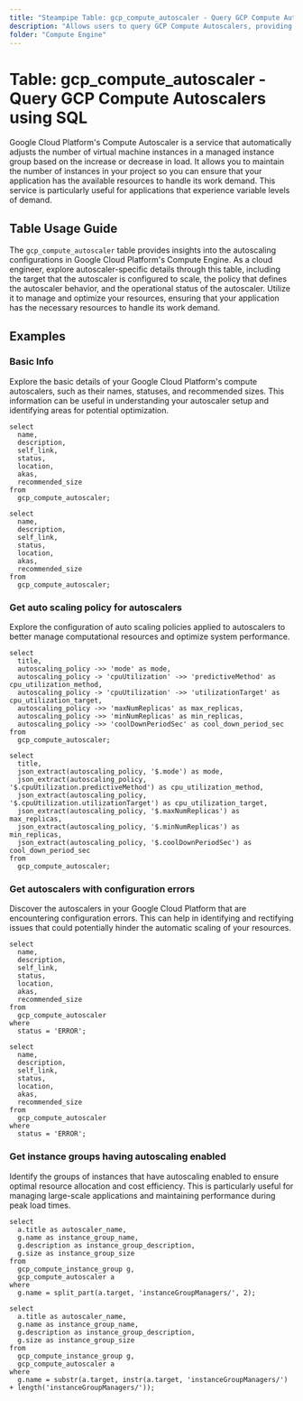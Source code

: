 ```yaml
---
title: "Steampipe Table: gcp_compute_autoscaler - Query GCP Compute Autoscalers using SQL"
description: "Allows users to query GCP Compute Autoscalers, providing insights into autoscaling configurations and operational status."
folder: "Compute Engine"
---
```


# Table: gcp_compute_autoscaler - Query GCP Compute Autoscalers using SQL

Google Cloud Platform's Compute Autoscaler is a service that automatically adjusts the number of virtual machine instances in a managed instance group based on the increase or decrease in load. It allows you to maintain the number of instances in your project so you can ensure that your application has the available resources to handle its work demand. This service is particularly useful for applications that experience variable levels of demand.

## Table Usage Guide

The `gcp_compute_autoscaler` table provides insights into the autoscaling configurations in Google Cloud Platform's Compute Engine. As a cloud engineer, explore autoscaler-specific details through this table, including the target that the autoscaler is configured to scale, the policy that defines the autoscaler behavior, and the operational status of the autoscaler. Utilize it to manage and optimize your resources, ensuring that your application has the necessary resources to handle its work demand.

## Examples

### Basic Info
Explore the basic details of your Google Cloud Platform's compute autoscalers, such as their names, statuses, and recommended sizes. This information can be useful in understanding your autoscaler setup and identifying areas for potential optimization.

```sql+postgres
select
  name,
  description,
  self_link,
  status,
  location,
  akas,
  recommended_size
from
  gcp_compute_autoscaler;
```

```sql+sqlite
select
  name,
  description,
  self_link,
  status,
  location,
  akas,
  recommended_size
from
  gcp_compute_autoscaler;
```

### Get auto scaling policy for autoscalers
Explore the configuration of auto scaling policies applied to autoscalers to better manage computational resources and optimize system performance.

```sql+postgres
select
  title,
  autoscaling_policy ->> 'mode' as mode,
  autoscaling_policy -> 'cpuUtilization' ->> 'predictiveMethod' as cpu_utilization_method,
  autoscaling_policy -> 'cpuUtilization' ->> 'utilizationTarget' as cpu_utilization_target,
  autoscaling_policy ->> 'maxNumReplicas' as max_replicas,
  autoscaling_policy ->> 'minNumReplicas' as min_replicas,
  autoscaling_policy ->> 'coolDownPeriodSec' as cool_down_period_sec
from
  gcp_compute_autoscaler;
```

```sql+sqlite
select
  title,
  json_extract(autoscaling_policy, '$.mode') as mode,
  json_extract(autoscaling_policy, '$.cpuUtilization.predictiveMethod') as cpu_utilization_method,
  json_extract(autoscaling_policy, '$.cpuUtilization.utilizationTarget') as cpu_utilization_target,
  json_extract(autoscaling_policy, '$.maxNumReplicas') as max_replicas,
  json_extract(autoscaling_policy, '$.minNumReplicas') as min_replicas,
  json_extract(autoscaling_policy, '$.coolDownPeriodSec') as cool_down_period_sec
from
  gcp_compute_autoscaler;
```

### Get autoscalers with configuration errors
Discover the autoscalers in your Google Cloud Platform that are encountering configuration errors. This can help in identifying and rectifying issues that could potentially hinder the automatic scaling of your resources.

```sql+postgres
select
  name,
  description,
  self_link,
  status,
  location,
  akas,
  recommended_size
from
  gcp_compute_autoscaler
where
  status = 'ERROR';
```

```sql+sqlite
select
  name,
  description,
  self_link,
  status,
  location,
  akas,
  recommended_size
from
  gcp_compute_autoscaler
where
  status = 'ERROR';
```

### Get instance groups having autoscaling enabled
Identify the groups of instances that have autoscaling enabled to ensure optimal resource allocation and cost efficiency. This is particularly useful for managing large-scale applications and maintaining performance during peak load times.

```sql+postgres
select
  a.title as autoscaler_name,
  g.name as instance_group_name,
  g.description as instance_group_description,
  g.size as instance_group_size
from
  gcp_compute_instance_group g,
  gcp_compute_autoscaler a
where
  g.name = split_part(a.target, 'instanceGroupManagers/', 2);
```

```sql+sqlite
select
  a.title as autoscaler_name,
  g.name as instance_group_name,
  g.description as instance_group_description,
  g.size as instance_group_size
from
  gcp_compute_instance_group g,
  gcp_compute_autoscaler a
where
  g.name = substr(a.target, instr(a.target, 'instanceGroupManagers/') + length('instanceGroupManagers/'));
```